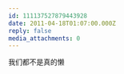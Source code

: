 ```yaml
---
id: 111137527879443928
date: 2011-04-18T01:07:00.000Z
reply: false
media_attachments: 0
---
```


我们都不是真的懒 ​​​​


